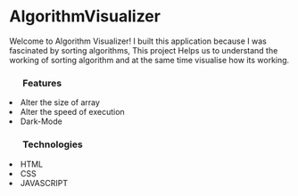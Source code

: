 # AlgorithmVisualizer

Welcome to Algorithm Visualizer! I built this application because I was fascinated by sorting algorithms, This project Helps us to understand the working of sorting algorithm and at the same time visualise how its working.


<ul><h3>Features</h3></ul>

<li>Alter the size of array</li>
<li>Alter the speed of execution</li>
<li>Dark-Mode</li> 

<ul><h3>Technologies</h3></ul>

<li>HTML</li>
<li>CSS</li>
<li>JAVASCRIPT</li><br>


